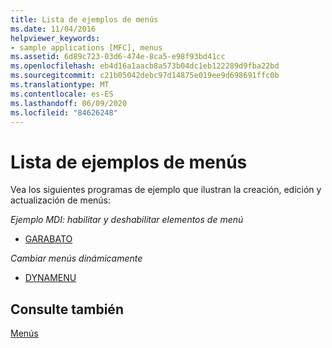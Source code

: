 ```yaml
---
title: Lista de ejemplos de menús
ms.date: 11/04/2016
helpviewer_keywords:
- sample applications [MFC], menus
ms.assetid: 6d89c723-03d6-474e-8ca5-e98f93bd41cc
ms.openlocfilehash: eb4d16a1aacb8a573b04dc1eb122289d9fba22bd
ms.sourcegitcommit: c21b05042debc97d14875e019ee9d698691ffc0b
ms.translationtype: MT
ms.contentlocale: es-ES
ms.lasthandoff: 06/09/2020
ms.locfileid: "84626248"
---
```

# <a name="menu-sample-list"></a>Lista de ejemplos de menús

Vea los siguientes programas de ejemplo que ilustran la creación, edición y actualización de menús:

*Ejemplo MDI: habilitar y deshabilitar elementos de menú*

- [GARABATO](../overview/visual-cpp-samples.md)

*Cambiar menús dinámicamente*

- [DYNAMENU](../overview/visual-cpp-samples.md)

## <a name="see-also"></a>Consulte también

[Menús](menus-mfc.md)
